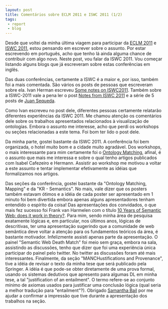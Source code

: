 ```yaml
---
layout: post
title: Comentários sobre ECLM 2011 e ISWC 2011 (1/2)
tags: 
 - report
 - blog
---
```


Desde que voltei da minha última viagem para participar da
[ECLM 2011](http://weitz.de/eclm2011/) e
[ISWC 2011](http://iswc2011.semanticweb.org/), estou pensando em
escrever sobre o assunto. Por estar escrevendo em português, acho que
tenho lá ainda alguma chance de contribuir com algo novo. Neste post,
vou falar da ISWC 2011. Vou começar listando alguns blogs que já
escreveram sobre estas conferências em inglês.

Das duas conferências, certamente a ISWC é a maior e, por isso, também
foi a mais comentada. São vários os posts de pessoas que escreveram
sobre ela. Ivan Herman escreveu
[Some notes on ISWC2011](http://ivan-herman.name/2011/11/02/some-notes-on-iswc2011.../).
Também sobre a ISWC-2011 vale a pena ler o post
[Notes from ISWC 2011](http://blog.phenoscape.org/2011/11/03/notes-from-iswc-2011/)
e a série de 5 posts de
[Juan Sequeda](http://semanticweb.com/report-from-day-1-at-iswc_b24150).

Como Ivan escreveu no post dele, diferentes pessoas certamente
relatarão diferentes experiências da ISWC 2011. Me chamou atenção os
comentários dele sobre os trabalhos apresentados relacionados à
visualização de ontologias. Embora o assunto me interesse, acho que
perdi os workshops ou seções relacionadas a este tema. Foi bom ter
lido o post dele.

Da minha parte, gostei bastante da ISWC 2011. A conferência foi bem
organizada, o hotel muito bom e a cidade muito agradável. Dos
workshops, o mais interessante para mim certamente foi o
[Ontology Matching](http://www.om2011.ontologymatching.org/), afinal,
é o assunto que mais me interessa e sobre o qual tenho artigos
publicados com Isabel Cafezeiro e Hermann. Assistir ao workshop me
motivou a voltar a este assunto e tentar implementar efetivamente as
idéias que formalizamos nos artigos. 

Das seções da conferência, gostei bastante da "Ontology Matching,
Mapping" e da "KR - Semantics". No mais, vale dizer que os posters
também estavam ótimos e a idéia de cada poster ser apresentado em 1
minuto foi bem divertida embora apenas alguns apresentadores tenham
entendido o espírito da coisa! Das apresentações dos convidados, o que
mais fez sucesso foi Frank van Harmelen com o título
[10 Years of Semantic Web: does it work in theory?](http://www.cs.vu.nl/~frankh/spool/ISWC2011Keynote/).
Para mim, sendo minha área de pesquisa exatamente lógicas e, em
particular, nos últimos anos, lógicas de descritivas, ter uma
apresentação sugerindo que a comunidade de web semântica deve voltar a
atenção para os fundamentos teóricos da área, é bastante motivador.
Infelizmente assisti apenas parte da apresentação. O painel "Semantic
Web Death Match" foi meio sem graça, embora na sala, assistindo as
discussões, tenho que dizer que foi uma experiência única participar
do painel pelo twitter. No twitter as discussões foram até mais
interessantes. Finalmente, da seção "MANCHustifications and
Provenance", tive a idéia de revisar o texto da minha tese que será
publicado pela Springer. A idéia é que pode-se obter diretamente de
uma prova formal, usando os sistemas dedutivos que apresento para
algumas DL em minha tese, a tal "justification of an entailment". O
termo refere-se ao conjunto mínimo de axiomas usados para justificar
uma conclusão lógica (qual seria a melhor tradução para
"entailment"?). Obrigado
[Samantha Bail](http://manchester.academia.edu/SamanthaBail) por me
ajudar a confirmar a impressão que tive durante a apresentação dos
trabalhos na seção.

